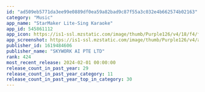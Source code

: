 ```yaml
---
id: "ad509eb5771da3ee99e0889df0ea59a82bad9c87f55a3c032e4b662574b02163"
category: "Music"
app_name: "StarMaker Lite-Sing Karaoke"
app_id: 545861112
app_icon: https://is1-ssl.mzstatic.com/image/thumb/Purple126/v4/18/f4/fd/18f4fd27-bb82-3a19-c1b1-1f7b9719e6fe/AppIcon-0-0-1x_U007emarketing-0-0-0-10-0-0-sRGB-0-0-0-GLES2_U002c0-512MB-85-220-0-0.png/1024x1024bb.png
app_screenshot: https://is1-ssl.mzstatic.com/image/thumb/Purple126/v4/a4/a7/f1/a4a7f10c-51d9-1f9c-d965-62f3363f7289/84fef163-878a-409a-a3b0-49b93f516d70_1.jpg/1284x2778bb.png
publisher_id: 1619484606
publisher_name: "SKYWORK AI PTE LTD"
rank: 424
most_recent_release: 2024-02-01 00:00:00
release_count_in_past_year: 29
release_count_in_past_year_category: 11
release_count_in_past_year_top_in_category: 30
---
```

